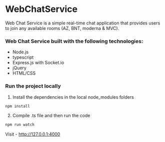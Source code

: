 # WebChatService
Web Chat Service is a simple real-time chat application that provides users to join any available rooms (AZ, BNT, moderna & MVC). 

### Web Chat Service built with the following technologies:
- Node.js
- typescript 
- Express.js with Socket.io
- jQuery
- HTML/CSS


### Run the project locally

1. Install the dependencies in the local node_modules folders
```bash
npm install
```

2. Compile .ts file and then run the code 
```bash
npm run watch
```

Visit - http://127.0.0.1:4000 
